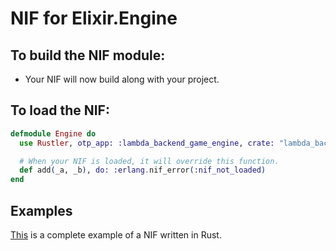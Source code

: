 # NIF for Elixir.Engine

## To build the NIF module:

- Your NIF will now build along with your project.

## To load the NIF:

```elixir
defmodule Engine do
  use Rustler, otp_app: :lambda_backend_game_engine, crate: "lambda_backend_game_engine"

  # When your NIF is loaded, it will override this function.
  def add(_a, _b), do: :erlang.nif_error(:nif_not_loaded)
end
```

## Examples

[This](https://github.com/rusterlium/NifIo) is a complete example of a NIF written in Rust.
